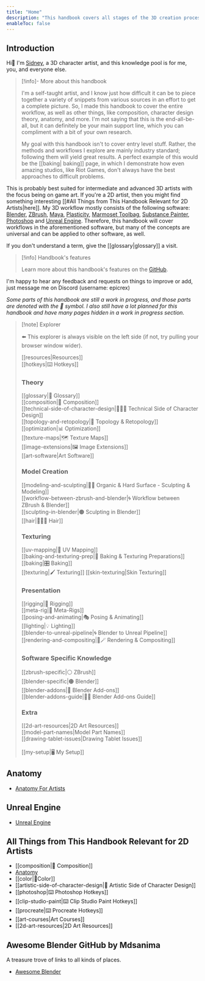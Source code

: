 ```yaml
---
title: "Home"
description: "This handbook covers all stages of the 3D creation process, as well as the theory side of things. Helpful for 2D artists as well."
enableToc: false
---
```

## Introduction
Hi👋 I'm [Sidney](https://github.com/sidney-eliot), a 3D character artist, and this knowledge pool is for me, you, and everyone else.


> [!info]- More about this handbook
>
> I'm a self-taught artist, and I know just how difficult it can be to piece together a variety of snippets from various sources in an effort to get a complete picture. So, I made this handbook to cover the entire workflow, as well as other things, like composition, character design theory, anatomy, and more. I'm not saying that this is the end-all-be-all, but it can definitely be your main support line, which you can compliment with a bit of your own research.
> 
> My goal with this handbook isn't to cover entry level stuff. Rather, the methods and workflows I explore are mainly industry standard; following them will yield great results. A perfect example of this would be the [[baking| baking]] page, in which I demonstrate how even amazing studios, like Riot Games, don't always have the best approaches to difficult problems.

This is probably best suited for intermediate and advanced 3D artists with the focus being on game art. If you're a 2D artist, then you might find something interesting [[#All Things from This Handbook Relevant for 2D Artists|here]]. My 3D workflow mostly consists of the following software: [Blender](https://www.blender.org/features/), [ZBrush](https://pixologic.com/), [Maya](https://www.autodesk.com/products/maya), [Plasticity](https://www.plasticity.xyz/), [Marmoset Toolbag](https://marmoset.co/toolbag/), [Substance Painter](https://www.adobe.com/products/substance3d-painter.html), [Photoshop](https://www.adobe.com/products/photoshop.html) and [Unreal Engine](https://www.unrealengine.com/en-US/features). Therefore, this handbook will cover workflows in the aforementioned software, but many of the concepts are universal and can be applied to other software, as well.

If you don't understand a term, give the [[glossary|glossary]] a visit.

> [!info] Handbook's features
> 
>Learn more about this handbook's features on the [GitHub](https://github.com/sidney-eliot/3d-artists-handbook).

I'm happy to hear any feedback and requests on things to improve or add, just message me on Discord (username: epicrex)

_Some parts of this handbook are still a work in progress, and those parts are denoted with the 🚧 symbol. I also still have a lot planned for this handbook and have many pages hidden in a work in progress section._

> [!note] Explorer
> 
>⬅️ This explorer is always visible on the left side (if not, try pulling your browser window wider).
> 
>[[resources|Resources]]<br>
>[[hotkeys|⌨️ Hotkeys]]
>### Theory
>[[glossary|📑 Glossary]]<br>
>[[composition|🌆 Composition]]<br>
>[[technical-side-of-character-design|👩🏽‍💻 Technical Side of Character Design]]<br>
>[[topology-and-retopology|📐 Topology & Retopology]]<br>
>[[optimization|📊 Optimization]]<br>
>[[texture-maps|🗺️ Texture Maps]]<br>
>[[image-extensions|🖼️ Image Extensions]]<br>
>[[art-software|Art Software]]
> 
> ### Model Creation
>[[modeling-and-sculpting|🧊🗿 Organic & Hard Surface - Sculpting & Modeling]]<br>
>[[workflow-between-zbrush-and-blender|🌀 Workflow between ZBrush & Blender]]<br>
>[[sculpting-in-blender|🟠 Sculpting in Blender]]<br>
>[[hair|💇🏽‍♀️ Hair]]<br>
> 
> ### Texturing
>[[uv-mapping|🎁 UV Mapping]]<br>
>[[baking-and-texturing-prep|🧭 Baking & Texturing Preparations]]<br>
>[[baking|🎛️ Baking]]<br>
>[[texturing|🖌️ Texturing]]
>[[skin-texturing|Skin Texturing]]
> 
> ### Presentation
>[[rigging|🦴 Rigging]]<br>
>[[meta-rig|🦴 Meta-Rigs]]<br>
>[[posing-and-animating|🎭 Posing & Animating]]<br>
>[[lighting|💡 Lighting]]<br>
>[[blender-to-unreal-pipeline|🌀 Blender to Unreal Pipeline]]<br>
>[[rendering-and-compositing|🎥🪄  Rendering & Compositing]]<br>
> 
> ### Software Specific Knowledge
>[[zbrush-specific|⚪ ZBrush]]<br>
>[[blender-specific|🟠 Blender]]<br>
>[[blender-addons|🔮 Blender Add-ons]]<br>
>[[blender-addons-guide|🔮📑 Blender Add-ons Guide]]
>
>### Extra
>[[2d-art-resources|2D Art Resources]]<br>
>[[model-part-names|Model Part Names]]  
>[[drawing-tablet-issues|Drawing Tablet Issues]]  
><br>
>[[my-setup|🖥️ My Setup]]

## Anatomy
- [Anatomy For Artists](https://github.com/Epicrex/AnatomyForArtists/wiki)

## Unreal Engine
- [Unreal Engine](https://github.com/Epicrex/UnrealEngine/wiki)

## All Things from This Handbook Relevant for 2D Artists
- [[composition|🌆 Composition]]
- [Anatomy](https://github.com/Epicrex/AnatomyForArtists/wiki)
- [[color|🎨Color]]
- [[artistic-side-of-character-design|🧠 Artistic Side of Character Design]]
- [[photoshop|⌨️ Photoshop Hotkeys]]
- [[clip-studio-paint|⌨️ Clip Studio Paint Hotkeys]]
- [[procreate|⌨️ Procreate Hotkeys]]
- [[art-courses|Art Courses]]
- [[2d-art-resources|2D Art Resources]]

## Awesome Blender GitHub by Mdsanima
A treasure trove of links to all kinds of places.
- [Awesome Blender](https://github.com/agmmnn/awesome-blender)

